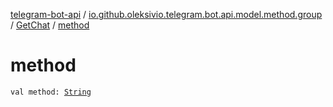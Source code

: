 [telegram-bot-api](../../index.md) / [io.github.oleksivio.telegram.bot.api.model.method.group](../index.md) / [GetChat](index.md) / [method](./method.md)

# method

`val method: `[`String`](https://kotlinlang.org/api/latest/jvm/stdlib/kotlin/-string/index.html)